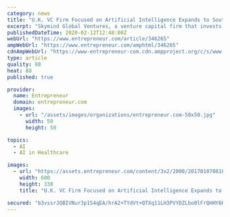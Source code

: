 ```yaml
---
category: news
title: "U.K. VC Firm Focused on Artificial Intelligence Expands to Southeast Asia"
excerpt: "Skymind Global Ventures, a venture capital firm that invests in artificial intelligence companies, on Wednesday launched an $800 million fund and said it would expand to Southeast Asia region. A significant portion of the $800 million fund will be used to invest in Southeast Asian AI companies, the company said in a statement to the press."
publishedDateTime: 2020-02-12T12:48:00Z
webUrl: "https://www.entrepreneur.com/article/346265"
ampWebUrl: "https://www.entrepreneur.com/amphtml/346265"
cdnAmpWebUrl: "https://www-entrepreneur-com.cdn.ampproject.org/c/s/www.entrepreneur.com/amphtml/346265"
type: article
quality: 88
heat: 88
published: true

provider:
  name: Entrepreneur
  domain: entrepreneur.com
  images:
    - url: "/assets/images/organizations/entrepreneur.com-50x50.jpg"
      width: 50
      height: 50

topics:
  - AI
  - AI in Healthcare

images:
  - url: "https://assets.entrepreneur.com/content/3x2/2000/20170107081833-shutterstock-539711077.jpeg?width=600&crop=16:9"
    width: 600
    height: 338
    title: "U.K. VC Firm Focused on Artificial Intelligence Expands to Southeast Asia"

secured: "b3vssrJQBIVNur3p1S4qEA/hrA2+TYdVt+QTXq11LH3PVYDZLbo0lFrQHHY6KB6xy21qWsm2pd8fF0pkqE6coXDSTAz8ZbWlGgJEUhrZPQwl/lqGOEAVPj/wsPyHCxtjLC3k/o0WLCNDlpx0qpO9TtCJ4Cl5Ob9Uc7JpDixn8eanfDGHLeOXyU1KIdp2onvUW7dww3vWn6m0yVsimyc0hKphKVcD1gsPd0q4fTYcGyl49TzF5qg1WbY1wUr1RWBwKC0OKJaIswGVu9+Z0f57XFzW7kTN3CJrUqG4mHPATF9VMFuXnJKHbWPXpc58eHAt;nd6T4lOYhx16hQI0doG5Cg=="
---
```


